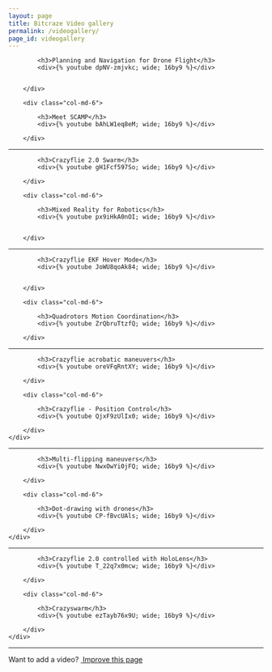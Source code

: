 ```yaml
---
layout: page
title: Bitcraze Video gallery
permalink: /videogallery/
page_id: videogallery
---
```



<div class="row">
        <div class="col-md-6">
            
            <h3>Planning and Navigation for Drone Flight</h3>
            <div>{% youtube dpNV-zmjvkc; wide; 16by9 %}</div>
            
            
        </div>
        
        <div class="col-md-6">
        
            <h3>Meet SCAMP</h3>
            <div>{% youtube bAhLW1eq8eM; wide; 16by9 %}</div>
            
        </div>
</div>

----


<div class="row">
        <div class="col-md-6">
            
            <h3>Crazyflie 2.0 Swarm</h3>
            <div>{% youtube gH1Fcf597So; wide; 16by9 %}</div>
            
        </div>
        
        <div class="col-md-6">
            
            <h3>Mixed Reality for Robotics</h3>
            <div>{% youtube px9iHkA0nOI; wide; 16by9 %}</div>
          
   
        </div>
</div>

----


<div class="row">
        <div class="col-md-6">
            
            <h3>Crazyflie EKF Hover Mode</h3>
            <div>{% youtube JoWU8qoAk84; wide; 16by9 %}</div>

            
        </div>
        
        <div class="col-md-6">
            
            <h3>Quadrotors Motion Coordination</h3>
            <div>{% youtube ZrQbruTtzfQ; wide; 16by9 %}</div>
         
        </div>
 </div>


----


<div class="row">
        <div class="col-md-6">
            
            <h3>Crazyflie acrobatic maneuvers</h3>
            <div>{% youtube oreVFqRntXY; wide; 16by9 %}</div>
          
        </div>
        
        <div class="col-md-6">
        
            <h3>Crazyflie - Position Control</h3>
            <div>{% youtube QjxF9zUlIx0; wide; 16by9 %}</div>
   
        </div>
    </div>

----


<div class="row">
        <div class="col-md-6">
            
            <h3>Multi-flipping maneuvers</h3>
            <div>{% youtube NwxOwYi0jFQ; wide; 16by9 %}</div>
           
        </div>
        
        <div class="col-md-6">
        
            <h3>Dot-drawing with drones</h3>
            <div>{% youtube CP-fBvcUAls; wide; 16by9 %}</div>
   
        </div>
    </div>

----


<div class="row">
        <div class="col-md-6">
            
            <h3>Crazyflie 2.0 controlled with HoloLens</h3>
            <div>{% youtube T_22q7x0mcw; wide; 16by9 %}</div>
                       
        </div>
        
        <div class="col-md-6">
        
            <h3>Crazyswarm</h3>
            <div>{% youtube ezTayb76x9U; wide; 16by9 %}</div>
   
        </div>
    </div>


----

<div class="col-md-12">
  <p class="text-right">Want to add a video? <a href="https://github.com/bitcraze/bitcraze-website/edit/master/src/{{page.path}}"><i class="fa fa-pencil"></i> &nbsp;Improve this page</a></p>
</div>
